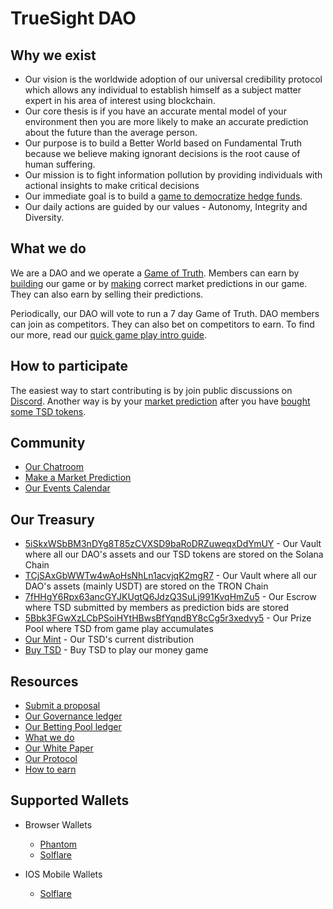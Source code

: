 # TrueSight DAO

## Why we exist
- Our vision is the worldwide adoption of our universal credibility protocol which allows any individual to establish himself as a subject matter expert in his area of interest using blockchain. 
- Our core thesis is if you have an accurate mental model of your environment then you are more likely to make an accurate prediction about the future than the average person.
- Our purpose is to build a Better World based on Fundamental Truth because we believe making ignorant decisions is the root cause of human suffering.
- Our mission is to fight information pollution by providing individuals with actional insights to make critical decisions
- Our immediate goal is to build a [game to democratize hedge funds](https://docs.google.com/presentation/d/1WfNmf9fSkPLsesgu1NQKUbAJ42gvlFU5/edit#slide=id.g106086a7c69_0_1).
- Our daily actions are guided by our values - Autonomy, Integrity and Diversity.

## What we do
We are a DAO and we operate a [Game of Truth](https://docs.google.com/presentation/d/1WfNmf9fSkPLsesgu1NQKUbAJ42gvlFU5/edit#slide=id.g106086a7c69_0_1). Members can earn by [building](https://truesight.me/rubric) our game or by [making](https://truesight.me/game) correct market predictions in our game. They can also earn by selling their predictions.

Periodically, our DAO will vote to run a 7 day Game of Truth. DAO members can join as competitors. They can also bet on competitors to earn. To find our more, read our [quick game play intro guide](https://docs.google.com/presentation/d/1mAeCLO6FdP1-ucUvWx44JUVtnaLNfKZH/edit?usp=sharing&ouid=115975718038592349436&rtpof=true&sd=true).

## How to participate
The easiest way to start contributing is by join public discussions on [Discord](https://discord.gg/gEfypKdCEW). 
Another way is by your [market prediction](https://truesight.me/game) after you have [bought some TSD tokens](https://trade.dexlab.space/#/market/FLX66kLVmG1De27DTvHU2UkxbToK36k2b5bTaMroMqqc).

## Community
- [Our Chatroom](https://discord.gg/gEfypKdCEW)
- [Make a Market Prediction](https://truesight.me/game)
- [Our Events Calendar](https://truesight.me/events)

## Our Treasury
- [5iSkxWSbBM3nDYg8T85zCVXSD9baRoDRZuweqxDdYmUY](https://solscan.io/account/5iSkxWSbBM3nDYg8T85zCVXSD9baRoDRZuweqxDdYmUY#tokenAccounts) - Our Vault where all our DAO's assets and our TSD tokens are stored on the Solana Chain
- [TCjSAxGbWWTw4wAoHsNhLn1acvjqK2mgR7](https://www.cointracker.io/wallet/tron?address=TCjSAxGbWWTw4wAoHsNhLn1acvjqK2mgR7) - Our Vault where all our DAO's assets (mainly USDT) are stored on the TRON Chain
- [7fHHgY6Rpx63ancGYJKUgtQ6JdzQ3SuLj991KvqHmZu5](https://solscan.io/account/7fHHgY6Rpx63ancGYJKUgtQ6JdzQ3SuLj991KvqHmZu5#tokenAccounts) - Our Escrow where TSD submitted by members as prediction bids are stored
- [5Bbk3FGwXzLCbPSoiHYtHBwsBfYqndBY8cCg5r3xedvy5](https://solscan.io/account/5Bbk3FGwXzLCbPSoiHYtHBwsBfYqndBY8cCg5r3xedvy#tokenAccounts) - Our Prize Pool where TSD from game play accumulates 
- [Our Mint](https://solscan.io/token/6R98EWBJALzZxtN4iUQwCifuXK9jB7CeX4wRC7d6RBbK#holders) - Our TSD's current distribution
- [Buy TSD](https://trade.dexlab.space/#/market/FLX66kLVmG1De27DTvHU2UkxbToK36k2b5bTaMroMqqc) - Buy TSD to play our money game

## Resources
- [Submit a proposal](https://forms.gle/7eUEPFD192x3Wfkr8)
- [Our Governance ledger](https://truesight.me/ledger)
- [Our Betting Pool ledger](https://truesight.me/betting-pool-ledger)
- [What we do](https://docs.google.com/presentation/d/1WfNmf9fSkPLsesgu1NQKUbAJ42gvlFU5/edit#slide=id.g106086a7c69_0_1)
- [Our White Paper](https://docs.google.com/document/d/1H_LAioUeYvbSuuCuiPCd87t4VLx_PkqXBn3ggIn8Fxs/edit#)
- [Our Protocol](https://github.com/TrueSightDAO/truesight_protocol)
- [How to earn](https://truesight.me/rubric)

## Supported Wallets
- Browser Wallets
  - [Phantom](https://phantom.app/)
  - [Solflare](https://solflare.com/)

- IOS Mobile Wallets
  - [Solflare](https://solflare.com/)

<!--
**TrueSightDAO/TrueSightDAO** is a ✨ _special_ ✨ repository because its `README.md` (this file) appears on your GitHub profile.

Here are some ideas to get you started:

- 🔭 I’m currently working on ...
- 🌱 I’m currently learning ...
- 👯 I’m looking to collaborate on ...
- 🤔 I’m looking for help with ...
- 💬 Ask me about ...
- 📫 How to reach me: ...
- 😄 Pronouns: ...
- ⚡ Fun fact: ...
-->
